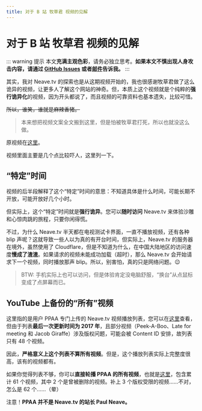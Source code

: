 ```yaml
---
title: 对于 B 站 牧草君 视频的见解
---
```


# 对于 B 站 牧草君 视频的见解

::: warning 提示
本文**充满主观色彩**，请务必独立思考。**如果本文不慎出现人身攻击内容，请通过 [GitHub Issues](https://github.com/imgradeone/neavetvdocs/issues) 或者[邮件](mailto:imgradeone@outlook.com)告诉我。**
:::

其实，我对 Neave.tv 的探索也是从这期视频开始的，我也很感谢牧草君做了这么诡异的视频，让更多人了解这个网站的神奇。但，本质上这个视频就是个纯粹的**强行诡异化**的视频，因为开头都说了，而且视频的可靠资料也基本遗失，比较可惜。

~~所以，谁笑，谁就是麻辣香猪。~~

> 本来想把视频文案全文搬到这里，但是怕被牧草君打死，所以也就没这么做。

原视频在[这里](https://www.bilibili.com/video/av48484361)。

视频里面主要是几个点比较吓人，这里列一下。

## “特定”时间

视频的后半段解释了这个“特定”时间的意思：不知道具体是什么时间，可能长期不开放，可能开放好几个小时。

但实际上，这个“特定”时间就是**强行诡异**。您可以**随时访问** Neave.tv 来体验沙雕和心惊肉跳的旅程，只要你闲得慌。

不过，为什么 Neave.tv 半天都在电视测试卡界面，一直不播放视频，还有各种 blip 声呢？这就导致一些人以为真的有开台时间，但实际上，Neave.tv 的服务器在境外，虽然使用了 Cloudflare，但是不知道为什么，在中国大陆地区的访问速度**慢成了渣渣**。如果请求的视频未能成功加载（超时），那么 Neave.tv 会开始请求下一个视频，同时播放那声 blip。所以，别害怕，真的只是网络问题。:wink:

> BTW: 手机实际上也可以访问，但是体验肯定没电脑舒服，“换台”从点鼠标变成了点屏幕而已。

## YouTube 上备份的“所有”视频

这里指的是用户 PPAA 专门上传的 Neave.tv 视频播放列表，您可以在[这里](https://www.youtube.com/playlist?list=PLb6qfXDffqNMF-vEquHTCWIL5wRfM-htB)查看，但由于列表**最后一次更新时间为 2017 年**，且部分视频（Peek-A-Boo、Late for meeting 和 Jacob Giraffe）涉及版权问题，可能会被 Content ID 安排，故列表只有 48 个视频。

因此，**严格意义上这个列表不算所有视频**。但是，这个播放列表实际上完整度很高，该有的视频都有。

如果你觉得列表不够，你可以**直接轮播 PPAA 的所有视频**，也就是[这里](https://www.youtube.com/playlist?list=UUcWm5N47jLv82hDV1o4WWQw)，包含累计 61 个视频，其中 2 个是曾被删除的视频。补上 3 个版权受限的视频......不对，怎么是 62 个......（晕）

注意！**PPAA 并不是 Neave.tv 的站长 Paul Neave。**